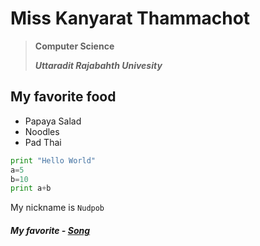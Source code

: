 # Miss Kanyarat Thammachot
> **Computer Science**
>
> ***Uttaradit Rajabahth Univesity***
## My favorite food
- Papaya Salad
- Noodles
- Pad Thai
```python
print "Hello World"
a=5
b=10
print a+b

```
 My nickname is  `Nudpob`
##### My favorite - [Song](https://www.youtube.com/watch?v=dQw4w9WgXcQ)
